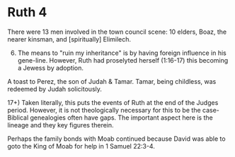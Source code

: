 # Ruth 4


There were 13 men involved in the town council scene: 10 elders, Boaz, the nearer kinsman, and [spiritually] Elimilech.


6) The means to "ruin my inheritance" is by having foreign influence in his gene-line.
   However, Ruth had proselyted herself (1:16-17) this becoming a Jewess by adoption.


A toast to Perez, the son of Judah & Tamar.
Tamar, being childless, was redeemed by Judah solicitously.


17+) Taken literally, this puts the events of Ruth at the end of the Judges period. 
     However, it is not theologically necessary for this to be the case- Biblical genealogies often have gaps.
     The important aspect here is the lineage and they key figures therein. 


Perhaps the family bonds with Moab continued because David was able to goto the King of Moab for help in 1 Samuel 22:3-4.